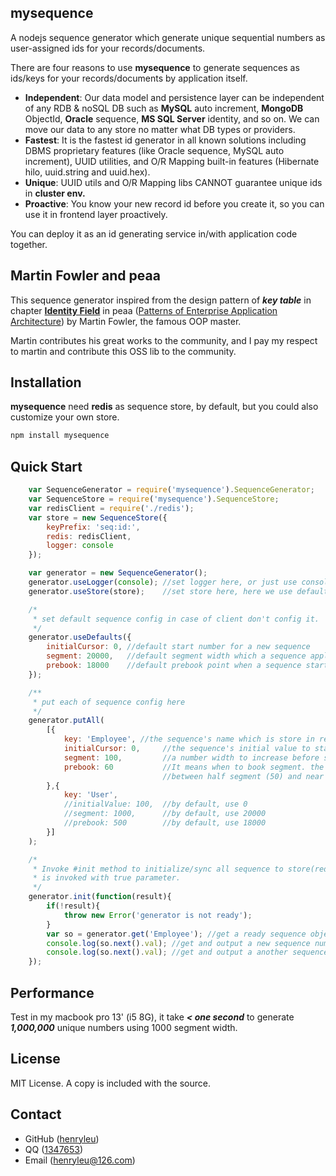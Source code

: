 ## mysequence

A nodejs sequence generator which generate unique sequential numbers as user-assigned ids for your records/documents.

There are four reasons to use **mysequence** to generate sequences as ids/keys for your records/documents by application itself.
- **Independent**: Our data model and persistence layer can be independent of any RDB & noSQL DB such as **MySQL** auto increment, **MongoDB** ObjectId, **Oracle** sequence, **MS SQL Server** identity, and so on. We can move our data to any store no matter what DB types or providers.
- **Fastest**: It is the fastest id generator in all known solutions including DBMS proprietary features (like Oracle sequence, MySQL auto increment), UUID utilities, and O/R Mapping built-in features (Hibernate hilo, uuid.string and uuid.hex).
- **Unique**: UUID utils and O/R Mapping libs CANNOT guarantee unique ids in **cluster env.**
- **Proactive**: You know your new record id before you create it, so you can use it in frontend layer proactively.

You can deploy it as an id generating service in/with application code together.

## Martin Fowler and peaa
This sequence generator inspired from the design pattern of ***key table*** in chapter [**Identity Field**](http://martinfowler.com/eaaCatalog/identityField.html) in peaa ([Patterns of Enterprise Application Architecture](http://www.amazon.com/exec/obidos/ASIN/0321127420/resourcesforsoft)) by Martin Fowler, the famous OOP master.

Martin contributes his great works to the community, and I pay my respect to martin and contribute this OSS lib to the community.

## Installation

**mysequence** need **redis** as sequence store, by default, but you could also customize your own store.
```javascript
npm install mysequence

```

## Quick Start

```javascript
    var SequenceGenerator = require('mysequence').SequenceGenerator;
    var SequenceStore = require('mysequence').SequenceStore;
    var redisClient = require('./redis');
    var store = new SequenceStore({
        keyPrefix: 'seq:id:',
        redis: redisClient,
        logger: console
    });

    var generator = new SequenceGenerator();
    generator.useLogger(console); //set logger here, or just use console as logger
    generator.useStore(store);    //set store here, here we use default redis store

    /*
     * set default sequence config in case of client don't config it.
     */
    generator.useDefaults({
        initialCursor: 0, //default start number for a new sequence
        segment: 20000,   //default segment width which a sequence apply once
        prebook: 18000    //default prebook point when a sequence start to apply a segment in advance
    });

    /**
     * put each of sequence config here
     */
    generator.putAll(
        [{
            key: 'Employee', //the sequence's name which is store in redis.
            initialCursor: 0,     //the sequence's initial value to start from
            segment: 100,         //a number width to increase before sequence touch the segment end.
            prebook: 60           //It means when to book segment. the value is normally
                                  //between half segment (50) and near segment end (90).
        },{
            key: 'User',
            //initialValue: 100,  //by default, use 0
            //segment: 1000,      //by default, use 20000
            //prebook: 500        //by default, use 18000
        }]
    );

    /*
     * Invoke #init method to initialize/sync all sequence to store(redis) until callback
     * is invoked with true parameter.
     */
    generator.init(function(result){
        if(!result){
            throw new Error('generator is not ready');
        }
        var so = generator.get('Employee'); //get a ready sequence object.
        console.log(so.next().val); //get and output a new sequence number
        console.log(so.next().val); //get and output a another sequence number
    });
```

## Performance

Test in my macbook pro 13' (i5 8G), it take ***< one second*** to generate ***1,000,000*** unique numbers using 1000 segment width.

License
-------

MIT License. A copy is included with the source.

Contact
-------

* GitHub ([henryleu](http://github.com/henryleu))
* QQ ([1347653](1347653))
* Email ([henryleu@126.com](mailto:henryleu@126.com))
